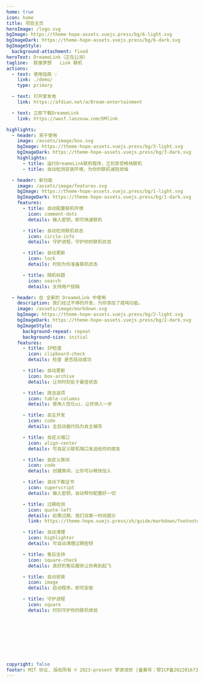 ```yaml
---
home: true
icon: home
title: 项目主页
heroImage: /logo.svg
bgImage: https://theme-hope-assets.vuejs.press/bg/6-light.svg
bgImageDark: https://theme-hope-assets.vuejs.press/bg/6-dark.svg
bgImageStyle:
  background-attachment: fixed
heroText: DreameLink（正在公测）
tagline:  联接梦想   Link 联机
actions:
  - text: 使用指南 💡
    link: ./demo/
    type: primary

  - text: 打开爱发电
    link: https://afdian.net/a/Dream-entertainment

  - text: 立即下载DreameLink
    link: https://wwsf.lanzouw.com/DMlink

highlights:
  - header: 易于使用
    image: /assets/image/box.svg
    bgImage: https://theme-hope-assets.vuejs.press/bg/3-light.svg
    bgImageDark: https://theme-hope-assets.vuejs.press/bg/3-dark.svg
    highlights:
      - title: 运行DreameLink联机程序，立刻享受畅快联机
      - title: 自动检测安装环境，为你的联机减轻烦恼

  - header: 新功能
    image: /assets/image/features.svg
    bgImage: https://theme-hope-assets.vuejs.press/bg/1-light.svg
    bgImageDark: https://theme-hope-assets.vuejs.press/bg/1-dark.svg
    features:
      - title: 自动配置联机环境
        icon: comment-dots
        details: 输入密钥，即可快速联机

      - title: 自动检测联机状态
        icon: circle-info
        details: 守护进程，守护你的联机状态

      - title: 自动更新
        icon: lock
        details: 时刻为你准备联机状态

      - title: 随机标题
        icon: search
        details: 支持用户投稿

  - header: 在 全新的 DreameLink 中使用
    description: 我们经过不停的开发，为你添加了成吨功能。
    image: /assets/image/markdown.svg
    bgImage: https://theme-hope-assets.vuejs.press/bg/2-light.svg
    bgImageDark: https://theme-hope-assets.vuejs.press/bg/2-dark.svg
    bgImageStyle:
      background-repeat: repeat
      background-size: initial
    features:
      - title: IP检查
        icon: clipboard-check
        details: 检查 是否启动成功

      - title: 自动更新
        icon: box-archive
        details: 让你时刻处于最佳状态

      - title: 简洁选项
        icon: table-columns
        details: 使用人性化ui，让你快人一步

      - title: 自主开发
        icon: code
        details: 全启动器代码为自主编写

      - title: 自定义端口
        icon: align-center
        details: 可自定义联机端口发送给你的朋友

      - title: 自定义房间
        icon: code
        details: 创建房间，让你可以畅快加入

      - title: 自动下载证书
        icon: superscript
        details: 输入密钥，自动帮你配置好一切

      - title: 过期检测
        icon: quote-left
        details: 如果过期，我们将第一时间提示
        link: https://theme-hope.vuejs.press/zh/guide/markdown/footnote.html

      - title: 自动清理
        icon: highlighter
        details: 可自动清理过期密钥

      - title: 售后支持
        icon: square-check
        details: 良好的售后服务让你爽到起飞

      - title: 自动安装
        icon: image
        details: 启动程序，即可安装

      - title: 守护进程
        icon: square
        details: 时刻守护你的联机体验





 



copyright: false
footer: MIT 协议, 版权所有 © 2023-present 梦游泪世 |备案号：鄂ICP备2022016738号-1
---
```

